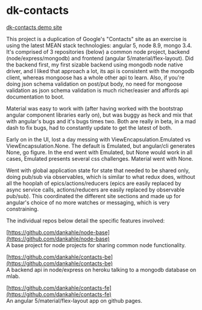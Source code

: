 # dk-contacts

[dk-contacts demo site](https://dankahle.github.io/contacts-fe/)  
  
This project is a duplication of Google's "Contacts" site as an exercise is using the latest MEAN stack technologies: angular 5, node 8.9, mongo 3.4. It's comprised of 3 repositories (below) a common node project, backend (node/express/mongodb) and frontend (angular 5/material/flex-layout). Did the backend first, my first sizable backend using mongodb node native driver, and I liked that approach a lot, its api is consistent with the mongodb client, whereas mongoose has a whole other api to learn. Also, if you're doing json schema validation on post/put body, no need for mongoose validation as json schema validation is much richer/easier and affords api documentation to boot.
  
  Material was easy to work with (after having worked with the bootstrap angular component libraries early on), but was buggy as heck and mix that with angular's bugs and it's bugs times two. Both are really in beta, in a mad dash to fix bugs, had to constantly update to get the latest of both.
  
  Early on in the UI, lost a day messing with ViewEncapsulation.Emulated vs ViewEncapsulation.None. The default is Emulated, but angular/cli generates None, go figure. In the end went with Emulated, but None would work in all cases, Emulated presents several css challenges. Material went with None.
  
  
  Went with global application state for state that needed to be shared only, doing pub/sub via observables, which is similar to what redux does, without all the hooplah of epics/actions/reducers (epics are easily replaced by async service calls, actions/reducers are easily replaced by observable pub/sub). This coordinated the different site sections and made up for angular's choice of no more watches or messaging, which is very constraining. 
  
  The individual repos below detail the specific features involved:
  
[https://github.com/dankahle/node-base](https://github.com/dankahle/node-base)  
A base project for node projects for sharing common node functionality.  
  
 
[https://github.com/dankahle/contacts-be](https://github.com/dankahle/contacts-be)  
A backend api in node/express on heroku talking to a mongodb database on mlab. 
  
 
[https://github.com/dankahle/contacts-fe](https://github.com/dankahle/contacts-fe)  
An angular 5/material/flex-layout app on github pages.  
  
  




  
 



